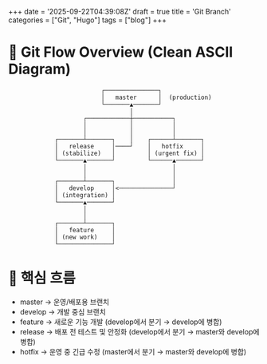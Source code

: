 +++
date = '2025-09-22T04:39:08Z'
draft = true
title = 'Git Branch'
categories = ["Git", "Hugo"]
tags = ["blog"]
+++

# 📌 Git Flow Overview (Clean ASCII Diagram)
```
                          ┌───────────────┐
                          │   master      │  (production)
                          └───────▲───────┘
                                  │
                     ┌────────────┼───────────┐
                     │            │           │
                     │            │           │
             ┌───────┴───────┐    │    ┌──────┴───────┐
             │   release     │────┘    │   hotfix     │
             │ (stabilize)   │         │ (urgent fix) │
             └───────▲───────┘         └──────▲───────┘
                     │                        │
                     │                        │
             ┌───────┴───────┐                │
             │   develop     │<───────────────┘
             │ (integration) │
             └───────▲───────┘
                     │
                     │
             ┌───────┴───────┐
             │   feature     │
             │ (new work)    │
             └───────────────┘
```

# 🔑 핵심 흐름   
- master → 운영/배포용 브랜치   
- develop → 개발 중심 브랜치   
- feature → 새로운 기능 개발 (develop에서 분기 → develop에 병합)   
- release → 배포 전 테스트 및 안정화 (develop에서 분기 → master와 develop에 병합)   
- hotfix → 운영 중 긴급 수정 (master에서 분기 → master와 develop에 병합)   
